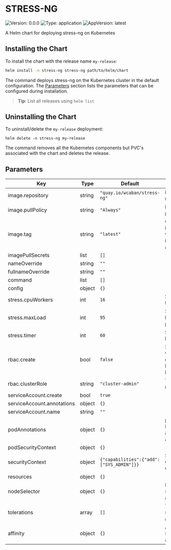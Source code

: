 # STRESS-NG

![Version: 0.0.0](https://img.shields.io/badge/Version-0.0.0-informational?style=flat-square) ![Type: application](https://img.shields.io/badge/Type-application-informational?style=flat-square) ![AppVersion: latest](https://img.shields.io/badge/AppVersion-latest-informational?style=flat-square)

A Helm chart for deploying stress-ng on Kubernetes

## Installing the Chart

To install the chart with the release name `my-release`:

```bash
helm install -n stress-ng stress-ng path/to/helm/chart
```

The command deploys stress-ng on the Kubernetes cluster in the default configuration.
The [Parameters](#parameters) section lists the parameters that can be configured during installation.

> **Tip**: List all releases using `helm list`

## Uninstalling the Chart

To uninstall/delete the `my-release` deployment:

```console
helm delete -n stress-ng my-release
```

The command removes all the Kubernetes components but PVC's associated with the chart and deletes the release.

## Parameters

| Key | Type | Default | Description |
|-----|------|---------|-------------|
| image.repository | string | `"quay.io/wcaban/stress-ng"` | image repository |
| image.pullPolicy | string | `"Always"` | image pull policy |
| image.tag | string | `"latest"` | Overrides the image tag whose default is the chart appVersion. |
| imagePullSecrets | list | `[]` |  |
| nameOverride | string | `""` |  |
| fullnameOverride | string | `""` |  |
| command | list | `[]` |  |
| config | object | `{}` |  |
| stress.cpuWorkers | int | `16` | Specifies the thread number |
| stress.maxLoad | int | `95` | Specifies the load in percentage |
| stress.timer | int | `60` | Specifies the loading time  |
| rbac.create | bool | `false` | Specifies whether a cluster role binding should be created |
| rbac.clusterRole | string | `"cluster-admin"` | The cluster role name |
| serviceAccount.create | bool | `true` |  |
| serviceAccount.annotations | object | `{}` |  |
| serviceAccount.name | string | `""` |  |
| podAnnotations | object | `{}` | podAnnotations Map of annotations to add to the pods |
| podSecurityContext | object | `{}` |  |
| securityContext | object | `{"capabilities":{"add":["SYS_ADMIN"]}}` | Security Context Configuration |
| resources | object | `{}` |  |
| nodeSelector | object | `{}` | Node labels for stress-ng pods assignment |
| tolerations | array | `[]` | Tolerations for stress-ng pods assignment |
| affinity | object | `{}` | Affinity for stress-ng pods assignment |
